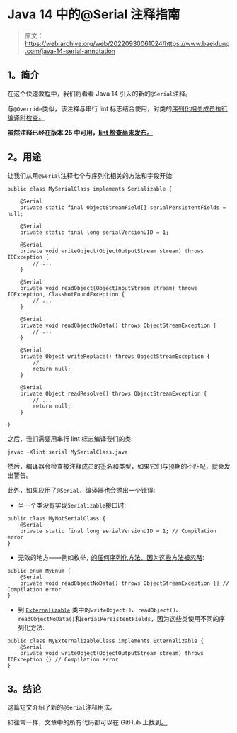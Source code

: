 # Java 14 中的@Serial 注释指南

> 原文：<https://web.archive.org/web/20220930061024/https://www.baeldung.com/java-14-serial-annotation>

## **1。简介**

在这个快速教程中，我们将看看 Java 14 引入的新的`@Serial`注释。

与`@Override`类似，该注释与串行 lint 标志结合使用，对类的[序列化相关成员执行编译时检查。](/web/20221206171024/https://www.baeldung.com/java-serialization)

**虽然注释已经在版本 25 中可用，[lint 检查尚未发布。](https://web.archive.org/web/20221206171024/https://bugs.openjdk.java.net/browse/JDK-8202056)**

## **2。用途**

让我们从用`@Serial`注释七个与序列化相关的方法和字段开始:

```
public class MySerialClass implements Serializable {

    @Serial
    private static final ObjectStreamField[] serialPersistentFields = null;

    @Serial
    private static final long serialVersionUID = 1;

    @Serial
    private void writeObject(ObjectOutputStream stream) throws IOException {
        // ...
    }

    @Serial
    private void readObject(ObjectInputStream stream) throws IOException, ClassNotFoundException {
        // ...
    }

    @Serial
    private void readObjectNoData() throws ObjectStreamException {
        // ...
    }

    @Serial
    private Object writeReplace() throws ObjectStreamException {
        // ...
        return null;
    }

    @Serial
    private Object readResolve() throws ObjectStreamException {
        // ...
        return null;
    }

}
```

之后，我们需要用串行 lint 标志编译我们的类:

```
javac -Xlint:serial MySerialClass.java
```

然后，编译器会检查被注释成员的签名和类型，如果它们与预期的不匹配，就会发出警告。

此外，如果应用了`@Serial`，编译器也会抛出一个错误:

*   当一个类没有实现`Serializable`接口时:

```
public class MyNotSerialClass {
    @Serial 
    private static final long serialVersionUID = 1; // Compilation error
} 
```

*   无效的地方——例如枚举`,` [的任何序列化方法，因为这些方法被忽略](https://web.archive.org/web/20221206171024/https://docs.oracle.com/en/java/javase/11/docs/specs/serialization/serial-arch.html#serialization-of-enum-constants):

```
public enum MyEnum { 
    @Serial 
    private void readObjectNoData() throws ObjectStreamException {} // Compilation error 
}
```

*   到 [`Externalizable`](/web/20221206171024/https://www.baeldung.com/java-externalizable) 类中的`writeObject()`、`readObject()`、`readObjectNoData()`和`serialPersistentFields`，因为这些类使用不同的序列化方法:

```
public class MyExternalizableClass implements Externalizable {
    @Serial 
    private void writeObject(ObjectOutputStream stream) throws IOException {} // Compilation error 
}
```

## **3。结论**

这篇短文介绍了新的`@Serial`注释用法。

和往常一样，文章中的所有代码都可以在 GitHub 上找到[。](https://web.archive.org/web/20221206171024/https://github.com/eugenp/tutorials/tree/master/core-java-modules/core-java-14)